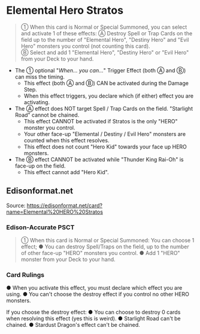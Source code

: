 # Elemental Hero Stratos

> ① When this card is Normal or Special Summoned, you can select and activate 1 of these effects:
Ⓐ Destroy Spell or Trap Cards on the field up to the number of "Elemental Hero", "Destiny Hero" and "Evil Hero" monsters you control (not counting this card).  
Ⓑ Select and add 1 "Elemental Hero", "Destiny Hero" or "Evil Hero" from your Deck to your hand.

*   The ① optional "_When... you can..._" Trigger Effect (both Ⓐ and Ⓑ) can miss the timing.
    *   This effect (both Ⓐ and Ⓑ) CAN be activated during the Damage Step.
    *   When this effect triggers, you declare which (if either) effect you are activating.
*   The Ⓐ effect does NOT target Spell / Trap Cards on the field. "Starlight Road" cannot be chained.
    *   This effect CANNOT be activated if Stratos is the only "HERO" monster you control.
    *   Your other face-up "Elemental / Destiny / Evil Hero" monsters are counted when this effect resolves.
    *   This effect does not count "Hero Kid" towards your face up HERO monsters.
*   The Ⓑ effect CANNOT be activated while "Thunder King Rai-Oh" is face-up on the field.
    *   This effect cannot add "Hero Kid".

## Edisonformat.net

Source: https://edisonformat.net/card?name=Elemental%20HERO%20Stratos

### Edison-Accurate PSCT

> ① When this card is Normal or Special Summoned: You can choose 1 effect;
> ● You can destroy Spell/Traps on the field, up to the number of other face-up "HERO" monsters you control.
> ● Add 1 "HERO" monster from your Deck to your hand.

### Card Rulings

● When you activate this effect, you must declare which effect you are using.
● You can't choose the destroy effect if you control no other HERO monsters.

If you choose the destroy effect:
● You can choose to destroy 0 cards when resolving this effect (yes this is weird).
● Starlight Road can't be chained.
● Stardust Dragon's effect can't be chained.
            
